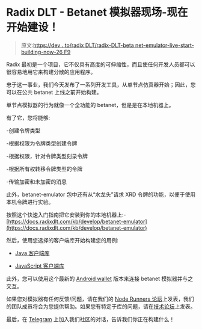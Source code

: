 # Radix DLT - Betanet 模拟器现场-现在开始建设！

> 原文:[https://dev . to/radix DLT/radix-DLT-beta net-emulator-live-start-building-now-26 F9](https://dev.to/radixdlt/radix-dlt-betanet-emulator-live-start-building-now-26f9)

Radix 最初是一个项目，它不仅具有高度的可伸缩性，而且使任何开发人员都可以很容易地用它来构建分散的应用程序。

忠于这一事业，我们今天发布了一系列开发工具，从单节点仿真器开始；因此，您可以在公共 betanet 上线之前开始构建。

单节点模拟器的行为就像一个全功能的 betanet，但是是在本地机器上。

有了它，您将能够:

-创建令牌类型

-根据权限为令牌类型创建令牌

-根据权限，针对令牌类型刻录令牌

-根据所有权转移令牌类型的令牌

-传输加密和未加密的消息

此外，betanet-emulator 包中还有从“水龙头”请求 XRD 令牌的功能，以便于使用本机令牌进行实验。

按照这个快速入门指南把它安装到你的本地机器上:-[https://docs.radixdlt.com/kb/develop/betanet-emulator](https://docs.radixdlt.com/kb/develop/betanet-emulator)

然后，使用您选择的客户端库开始构建您的用例:

- [Java 客户端库](http://radixdltltd.acemlna.com/lt.php?notrack=1&s=bd0f02a69a63dec8514bf73a241c890d&i=52A2514A0A1581)

- [JavaScript 客户端库](http://radixdltltd.acemlna.com/lt.php?notrack=1&s=bd0f02a69a63dec8514bf73a241c890d&i=52A2514A0A1582)

此外，您可以使用这个最新的 [Android wallet](http://radixdltltd.acemlna.com/lt.php?notrack=1&s=bd0f02a69a63dec8514bf73a241c890d&i=52A2514A0A1583) 版本来连接 betanet 模拟器并与之交互。

如果您对模拟器有任何反馈/问题，请在我们的 [Node Runners 论坛](http://radixdltltd.acemlna.com/lt.php?notrack=1&s=bd0f02a69a63dec8514bf73a241c890d&i=52A2514A0A1584)上发表，我们的团队成员将会为您提供帮助。如果您有特定于库的问题，请在[技术论坛](http://radixdltltd.acemlna.com/lt.php?notrack=1&s=bd0f02a69a63dec8514bf73a241c890d&i=52A2514A0A1585)上发表。

最后，在 [Telegram](http://radixdltltd.acemlna.com/lt.php?notrack=1&s=bd0f02a69a63dec8514bf73a241c890d&i=52A2514A0A1586) 上加入我们社区的对话，告诉我们你正在构建什么！